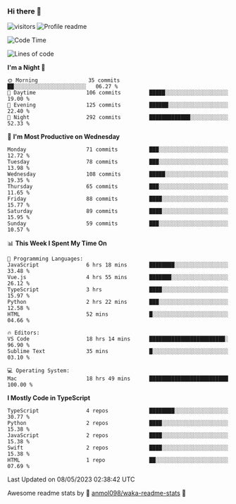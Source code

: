 ### Hi there 👋  
![visitors](https://visitor-badge.laobi.icu/badge?page_id=leverglowh) ![Profile readme](https://github.com/leverglowh/leverglowh/workflows/Profile%20readme/badge.svg?branch=master)

<!--START_SECTION:waka-->
![Code Time](http://img.shields.io/badge/Code%20Time-2%2C107%20hrs%2047%20mins-blue)

![Lines of code](https://img.shields.io/badge/From%20Hello%20World%20I%27ve%20Written-200.4%20thousand%20lines%20of%20code-blue)

**I'm a Night 🦉** 

```text
🌞 Morning                35 commits          ██░░░░░░░░░░░░░░░░░░░░░░░   06.27 % 
🌆 Daytime                106 commits         █████░░░░░░░░░░░░░░░░░░░░   19.00 % 
🌃 Evening                125 commits         ██████░░░░░░░░░░░░░░░░░░░   22.40 % 
🌙 Night                  292 commits         █████████████░░░░░░░░░░░░   52.33 % 
```
📅 **I'm Most Productive on Wednesday** 

```text
Monday                   71 commits          ███░░░░░░░░░░░░░░░░░░░░░░   12.72 % 
Tuesday                  78 commits          ███░░░░░░░░░░░░░░░░░░░░░░   13.98 % 
Wednesday                108 commits         █████░░░░░░░░░░░░░░░░░░░░   19.35 % 
Thursday                 65 commits          ███░░░░░░░░░░░░░░░░░░░░░░   11.65 % 
Friday                   88 commits          ████░░░░░░░░░░░░░░░░░░░░░   15.77 % 
Saturday                 89 commits          ████░░░░░░░░░░░░░░░░░░░░░   15.95 % 
Sunday                   59 commits          ███░░░░░░░░░░░░░░░░░░░░░░   10.57 % 
```


📊 **This Week I Spent My Time On** 

```text
💬 Programming Languages: 
JavaScript               6 hrs 18 mins       ████████░░░░░░░░░░░░░░░░░   33.48 % 
Vue.js                   4 hrs 55 mins       ███████░░░░░░░░░░░░░░░░░░   26.12 % 
TypeScript               3 hrs               ████░░░░░░░░░░░░░░░░░░░░░   15.97 % 
Python                   2 hrs 22 mins       ███░░░░░░░░░░░░░░░░░░░░░░   12.58 % 
HTML                     52 mins             █░░░░░░░░░░░░░░░░░░░░░░░░   04.66 % 

🔥 Editors: 
VS Code                  18 hrs 14 mins      ████████████████████████░   96.90 % 
Sublime Text             35 mins             █░░░░░░░░░░░░░░░░░░░░░░░░   03.10 % 

💻 Operating System: 
Mac                      18 hrs 49 mins      █████████████████████████   100.00 % 
```

**I Mostly Code in TypeScript** 

```text
TypeScript               4 repos             ████████░░░░░░░░░░░░░░░░░   30.77 % 
Python                   2 repos             ████░░░░░░░░░░░░░░░░░░░░░   15.38 % 
JavaScript               2 repos             ████░░░░░░░░░░░░░░░░░░░░░   15.38 % 
Swift                    2 repos             ████░░░░░░░░░░░░░░░░░░░░░   15.38 % 
HTML                     1 repo              ██░░░░░░░░░░░░░░░░░░░░░░░   07.69 % 
```




 Last Updated on 08/05/2023 02:38:42 UTC
<!--END_SECTION:waka-->


Awesome readme stats by :star2: [anmol098/waka-readme-stats](https://github.com/anmol098/waka-readme-stats) :star2:
